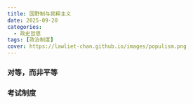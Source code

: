 ```yaml
---
title: 国野制与民粹主义
date: 2025-09-20
categories:
  - 政史哲思
tags: [政治制度]
cover: https://lawliet-chan.github.io/images/populism.png
---   
```


### 对等，而非平等
### 考试制度